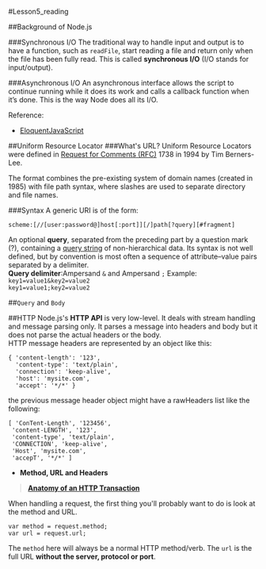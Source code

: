 #Lesson5_reading

##Background of Node.js

###Synchronous I/O
The traditional way to handle input and output is to have a function, such as `readFile`, start reading a file and return only when the file has been fully read. This is called **synchronous I/O** (I/O stands for input/output).

###Asynchronous I/O
An asynchronous interface allows the script to continue running while it does its work and calls a callback function when it’s done. This is the way Node does all its I/O.

Reference:
* [EloquentJavaScript](http://eloquentjavascript.net/20_node.html)


##Uniform Resource Locator
###What's URL?
Uniform Resource Locators were defined in [Request for Comments (RFC)](https://en.wikipedia.org/wiki/Request_for_Comments) 1738 in 1994 by Tim Berners-Lee.

The format combines the pre-existing system of domain names (created in 1985) with file path syntax, where slashes are used to separate directory and file names.

###Syntax
A generic URI is of the form:
```
scheme:[//[user:password@]host[:port]][/]path[?query][#fragment]
```
An optional **query**, separated from the preceding part by a question mark (?), containing a [query string](https://en.wikipedia.org/wiki/Query_string) of non-hierarchical data. Its syntax is not well defined, but by convention is most often a sequence of attribute–value pairs separated by a delimiter.  
**Query delimiter**:Ampersand `&` and Ampersand `;`
Example:  
`key1=value1&key2=value2`  
`key1=value1;key2=value2`  

##`Query` and `Body`


##HTTP
 Node.js's **HTTP API** is very low-level. It deals with stream handling and message parsing only. It parses a message into headers and body but it does not parse the actual headers or the body.   
 HTTP message headers are represented by an object like this:
```
{ 'content-length': '123',
  'content-type': 'text/plain',
  'connection': 'keep-alive',
  'host': 'mysite.com',
  'accept': '*/*' }
```
the previous message header object might have a rawHeaders list like the following:
```
[ 'ConTent-Length', '123456',
 'content-LENGTH', '123',
 'content-type', 'text/plain',
 'CONNECTION', 'keep-alive',
 'Host', 'mysite.com',
 'accepT', '*/*' ]
 ```
* **Method, URL and Headers**
>[**Anatomy of an HTTP Transaction**](https://nodejs.org/en/docs/guides/anatomy-of-an-http-transaction/) 

When handling a request, the first thing you'll probably want to do is look at the method and URL.
```
var method = request.method;
var url = request.url;
```
The `method` here will always be a normal HTTP method/verb. The `url` is the full URL **without the server, protocol or port**.
